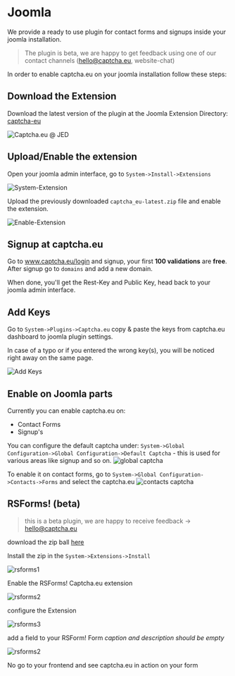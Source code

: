 # Joomla

We provide a ready to use plugin for contact forms and signups inside your joomla installation.<br />
> The plugin is beta, we are happy to get feedback using one of our contact channels (hello@captcha.eu, website-chat)

In order to enable captcha.eu on your joomla installation follow these steps:


## Download the Extension

Download the latest version of the plugin at the Joomla Extension Directory: <a href='https://extensions.joomla.org/extension/access-a-security/captcha-eu/'>captcha-eu</a>

![Captcha.eu @ JED](files/joomla/captcha-eu-joomla-jed1.png)

## Upload/Enable the extension
Open your joomla admin interface, go to `System->Install->Extensions`

![System-Extension](files/joomla/s1.png)


Upload the previously downloaded `captcha_eu-latest.zip`</a> file and enable the extension.

![Enable-Extension](files/joomla/s2.png)


## Signup at captcha.eu
Go to www.captcha.eu/login and signup, your first **100 validations** are **free**.<br />
After signup go to `domains`  and add a new domain.

When done, you&apos;ll get the Rest-Key and Public Key, head back to your joomla admin interface.

## Add Keys

Go to `System->Plugins->Captcha.eu` copy & paste the keys from captcha.eu dashboard to joomla plugin settings.

In case of a typo or if you entered the wrong key(s), you will be noticed right away on the same page.

![Add Keys](files/joomla/s3.png)


## Enable on Joomla parts

Currently you can enable captcha.eu on:

  - Contact Forms
  - Signup's

You can configure the default captcha under: `System->Global Configuration->Global Configuration->Default Captcha` - this is used for various areas like signup and so on.
![global captcha](files/joomla/s4.png)


To enable it on contact forms, go to `System->Global Configuration->Contacts->Forms`  and select the captcha.eu
![contacts captcha](files/joomla/s5.png)


## RSForms! (beta)
> this is a beta plugin, we are happy to receive feedback -> hello@captcha.eu


download the zip ball <a href='files/joomla/rsfpcaptchaeu.zip'>here</a>

Install the zip  in the `System->Extensions->Install`

![rsforms1](files/joomla/rsforms1.png)


Enable the RSForms! Captcha.eu extension

![rsforms2](files/joomla/rsforms2.png)

configure the Extension

![rsforms3](files/joomla/rsforms3.png)

add a field to your RSForm! Form
*caption and description should be empty*

![rsforms2](files/joomla/rsforms4.png)


No go to your frontend and see captcha.eu in action on your form



